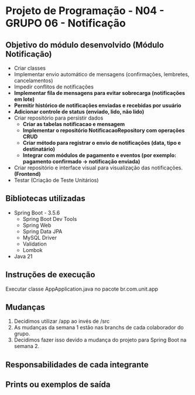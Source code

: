 # Projeto de Programação - N04 - GRUPO 06 - Notificação
## Objetivo do módulo desenvolvido (Módulo Notificação)
* Criar classes
* Implementar envio automático de mensagens (confirmações, lembretes,
cancelamentos)
* Impedir conflitos de notificações
* **Implementar fila de mensagens para evitar sobrecarga (notificações em
lote)**
* **Permitir histórico de notificações enviadas e recebidas por usuário**
* **Adicionar controle de status (enviado, lido, não lido)**
* Criar repositório para persistir dados
    * **Criar as tabelas notificacao e mensagem**
    * **Implementar o repositório NotificacaoRepository com operações CRUD**
    * **Criar método para registrar o envio de notificações (data, tipo e destinatário)**
    * **Integrar com módulos de pagamento e eventos (por exemplo: pagamento confirmado → notificação enviada)**
* Criar repositório e interface visual para visualização das notificações. **(Frontend)**
* Testar (Criação de Teste Unitários)
## Bibliotecas utilizadas
* Spring Boot - 3.5.6
    * Spring Boot Dev Tools
    * Spring Web
    * Spring Data JPA
    * MySQL Driver
    * Validation 
    * Lombok
* Java 21
## Instruções de execução
Executar classe AppApplication.java no pacote br.com.unit.app
## Mudanças
1. Decidimos utilizar /app ao invés de /src
2. As mudanças da semana 1 estão nas branchs de cada colaborador do grupo.
3. Decidimos fazer isso devido a mudança do projeto para Spring Boot na semana 2.

## Responsabilidades de cada integrante

## Prints ou exemplos de saída
